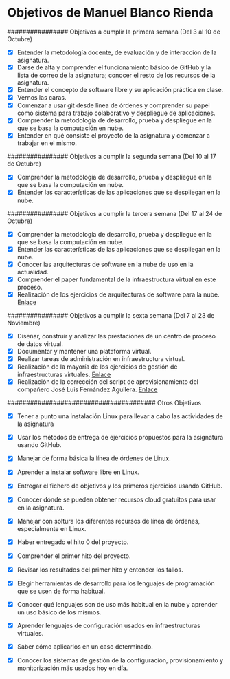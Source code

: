 # Objetivos de Manuel Blanco Rienda

################ Objetivos a cumplir la primera semana (Del 3 al 10 de Octubre)

- [x] Entender la metodología docente, de evaluación y de interacción de la asignatura.
- [x] Darse de alta y comprender el funcionamiento básico de GitHub y la lista de correo de la asignatura; conocer el resto de los recursos de la asignatura.
- [x] Entender el concepto de software libre y su aplicación práctica en clase.
- [x] Vernos las caras.
- [x] Comenzar a usar git desde línea de órdenes y comprender su papel como sistema para trabajo colaborativo y despliegue de aplicaciones.
- [x] Comprender la metodología de desarrollo, prueba y despliegue en la que se basa la computación en nube.
- [x] Entender en qué consiste el proyecto de la asignatura y comenzar a trabajar en el mismo.

################ Objetivos a cumplir la segunda semana (Del 10 al 17 de Octubre)

- [x] Comprender la metodología de desarrollo, prueba y despliegue en la que se basa la computación en nube.
- [x] Entender las características de las aplicaciones que se despliegan en la nube. 

################ Objetivos a cumplir la tercera semana (Del 17 al 24 de Octubre)

- [x] Comprender la metodología de desarrollo, prueba y despliegue en la que se basa la computación en nube.
- [x] Entender las características de las aplicaciones que se despliegan en la nube.
- [x] Conocer las arquitecturas de software en la nube de uso en la actualidad. 
- [x] Comprender el paper fundamental de la infraestructura virtual en este proceso.
- [x] Realización de los ejercicios de arquitecturas de software para la nube. [Enlace](https://github.com/manuelbr/ejercicios_CC/tree/master/tema_1)

################ Objetivos a cumplir la sexta semana (Del 7 al 23 de Noviembre)

- [x] Diseñar, construir y analizar las prestaciones de un centro de proceso de datos virtual.
- [x] Documentar y mantener una plataforma virtual.
- [x] Realizar tareas de administración en infraestructura virtual.
- [x] Realización de la mayoría de los ejercicios de gestión de infraestructuras virtuales. [Enlace](https://github.com/manuelbr/ejercicios_CC/tree/master/tema_2)
- [x] Realización de la corrección del script de aprovisionamiento del compañero José Luis Fernández Aguilera. [Enlace](https://github.com/okynos/ProyectoCC/blob/master/provisionamiento/correccion.md)

####################################### Otros Objetivos

- [x] Tener a punto una instalación Linux para llevar a cabo las actividades de la asignatura
- [x] Usar los métodos de entrega de ejercicios propuestos para la asignatura usando GitHub.
- [x] Manejar de forma básica la línea de órdenes de Linux.
- [x] Aprender a instalar software libre en Linux.
- [x] Entregar el fichero de objetivos y los primeros ejercicios usando GitHub.
- [x] Conocer dónde se pueden obtener recursos cloud gratuitos para usar en la asignatura.
- [x] Manejar con soltura los diferentes recursos de línea de órdenes, especialmente en Linux.
- [x] Haber entregado el hito 0 del proyecto.
- [x] Comprender el primer hito del proyecto.
- [x] Revisar los resultados del primer hito y entender los fallos.
- [x] Elegir herramientas de desarrollo para los lenguajes de programación que se usen de forma habitual.
- [x] Conocer qué lenguajes son de uso más habitual en la nube y aprender un uso básico de los mismos. 
- [x] Aprender lenguajes de configuración usados en infraestructuras virtuales.
- [x] Saber cómo aplicarlos en un caso determinado.
- [x] Conocer los sistemas de gestión de la configuración, provisionamiento y monitorización más usados hoy en día.


